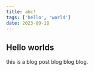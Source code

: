 ```yaml
---
title: abc!
tags: ['hello', 'world']
date: 2023-09-18
---
```


## Hello worlds

this is a blog post 
blog blog blog.